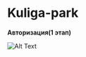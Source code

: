 # Kuliga-park


**Авторизация(1 этап)**

![Alt Text](https://media.giphy.com/media/l7HE6Pm1z3rSAV15jv/giphy.gif)
